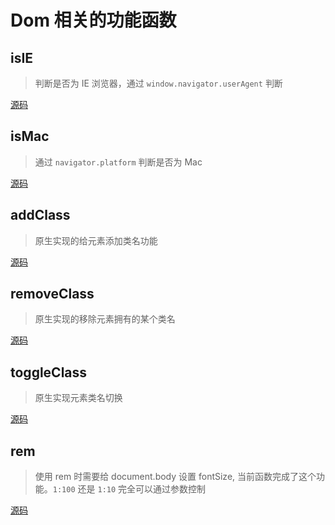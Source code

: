 # Dom 相关的功能函数

## isIE

> 判断是否为 IE 浏览器，通过 `window.navigator.userAgent` 判断

[源码](https://github.com/Jesonhu/fu-js/blob/master/utils/dom/isIE.js)

## isMac

> 通过 `navigator.platform` 判断是否为 Mac

[源码](https://github.com/Jesonhu/fu-js/blob/master/utils/dom/isMac.js)

## addClass

> 原生实现的给元素添加类名功能

[源码](https://github.com/Jesonhu/fu-js/blob/master/utils/dom/addClass.js)

## removeClass

> 原生实现的移除元素拥有的某个类名

[源码](https://github.com/Jesonhu/fu-js/blob/master/utils/dom/addClass.js)

## toggleClass

> 原生实现元素类名切换

[源码](https://github.com/Jesonhu/fu-js/blob/master/utils/dom/toggleClass.js)

## rem

> 使用 rem 时需要给 document.body 设置 fontSize, 当前函数完成了这个功能。`1:100` 还是 `1:10` 完全可以通过参数控制

[源码](https://github.com/Jesonhu/fu-js/blob/master/utils/dom/setRem.js)
